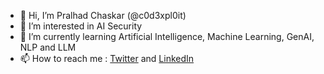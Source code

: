 - 👋 Hi, I’m Pralhad Chaskar (@c0d3xpl0it)
- 👀 I’m interested in AI Security
- 🌱 I’m currently learning Artificial Intelligence, Machine Learning, GenAI, NLP and LLM
- 📫 How to reach me : 
[Twitter](https://twitter.com/c0d3xpl0it)
and 
[LinkedIn](https://www.linkedin.com/in/pralhadchaskar)

<!---
c0d3xpl0it/c0d3xpl0it is a ✨ special ✨ repository because its `README.md` (this file) appears on your GitHub profile.
You can click the Preview link to take a look at your changes.
--->
